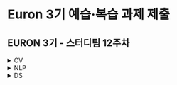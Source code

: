 # Euron 3기 예습·복습 과제 제출

## EURON 3기 - 스터디팀 12주차

<details>
<summary>CV</summary>
<div markdown="1">

<br />  
  
| 주차 | 내용         | 발표자                       | 발표자료 |
| ---- | ------------ | ---------------------------- | -------- |
|  12   | cs231n 10강    | 송여진, 변규리               |[📚]() |



## Assignment

### **📍 12주차 예습과제 (~11/14)**

① CS231N 10강을 수강하고, 요약 및 정리한 내용을 깃허브에 업로드

② (선택) 질문 사항이나 공유하고 싶은 내용 `Ewha-Euron/2022-2-Euron-CV` issue에 추가

**예습과제 제출 방법**

> 해당 파일을 master branch에 업로드하신 후 해당 master branch에서 pull request 를 진행해주세요.
>
  
### **📍 11주차 복습과제 (~11/14)**

!! 이번 과제는 **assignment2**를 진행합니다. 이전의 세팅 과정과 동일하게 assignment2를 다운받고 드라이브에 업로드하여 과제를 수행해주세요

> 자세한 내용은 [https://cs231n.github.io/assignments2021/assignment2/](https://cs231n.github.io/assignments2021/assignment2/) 의 set
>
  
- [https://cs231n.github.io/assignments2021/assignment2/]의 `Q2:Batch Norm 'BatchNormalization.ipynb'을 완료하신 뒤에 `.py` 파일로 변환해서 제출해주세요. (모든 cell을 하나의 py 파일에 합쳐주세요)
    - 파일명: `BatchNormalization.py`

- [https://cs231n.github.io/assignments2021/assignment2/]의 `Q3: Dropout 'Dropout.ipynb'을 완료하신 뒤에 `.py` 파일로 변환해서 제출해주세요. (모든 cell을 하나의 py 파일에 합쳐주세요)
    - 파일명: `Dropout.py`
  
    ① `ConvolutionNetworks.ipynb` 을 완료하신 후, `.py` 파일로 변환해서 제출해주세요. (모든 cell을 하나의 py 파일에 합쳐주세요)
    - 파일명: `ConvolutionNetworks.py`


**복습과제 제출 방법**

> 해당 파일을 Week_11 branch에 업로드하신 후 해당 Week_11 branch에서 pull request 를 진행해주세요.
>
## **Due**

- 12주차 예습과제
    - **11월 14일**까지 제출합니다.
- 11주차 복습과제
    - **11월 14일**까지 제출합니다.

</div>
</details>

<details>
<summary>NLP</summary>
<div markdown="1">       

  | 주차 | 내용             | 발표자                               | 발표자료 |
| ---- | ---------------- | ------------------------------------ | -------- |
|  12주차   |   cs224n 11강   |  문예지, 송민경   | [📚]()    |

## Assignment
### 📍 예습과제 

1️⃣ CS224N 11강을 수강하고, 요약 및 정리한 내용을 깃허브에 업로드  
2️⃣ (선택) 질문 사항이나 공유하고 싶은 내용 `Ewha-Euron/2022-02-Euron-NLP` issue에 추가

### 예습과제 제출 방법
  
> 해당 파일을 `master` branch에 업로드하신 후 해당 `master`  branch에서  `pull request` 를 진행해주세요.
  
- 과제 제출 방법
    - 레포: (origin) username/2022-2-Euron-Study-Assignment
    - 브랜치: `master`
    - 해당 주차 브랜치에 과제 업로드하고 Pull Request, 이때 label은 `NLP` , `예습과제`
    
### 📍 복습과제
  - 아래 링크에서 'Bidirectional Attention Flow for Machine Comprehension' 논문을 다운받아 읽고 공부하신 후 이해한 내용을 pdf 형식으로 정리해서 제출해주시면 됩니다.
  - 해당 논문은 BiDAF를 제시한 논문입니다. 모든 수식을 하나하나 다 이해하진 않아도 되고, 전체적인 구조와 해당 모델이 왜 좋은지에 중점을 두고 이해하시면 좋을 것 같습니다.
  
    - https://arxiv.org/abs/1611.01603v6

  
### 복습과제 제출 방법
  
> 해당 파일을 `Week_12` branch에 업로드하신 후 해당 `Week_11`  branch에서  `pull request` 를 진행해주세요.
  
- 과제 제출 방법
    - 레포: (origin) username/2022-2-Euron-Study-Assignment
    - 브랜치: `Week_12`
    - 해당 주차 브랜치에 과제 업로드하고 Pull Request, 이때 label은 `NLP` , `복습과제`

## **Due**

- 12주차 예습과제
    - **11월 14일**까지 제출합니다.
- 12주차 복습과제
    - **11월 21일**까지 제출합니다.

</div>
</details>

<details>
<summary>DS</summary>
<div markdown="1">       

<br />  
  
| 주차 | 내용         | 발표자                       | 발표자료 |
| ---- | ------------ | ---------------------------- | -------- |
|  12   | Kaggle 필사|여유진, 여채윤, 이가영 | [📚]()    |



## Assignment

> 매주 예습 과제와 복습 과제가 주어집니다. 
  
### 📍 예습과제 (~11/14)
 1️⃣ 파이썬 머신러닝 완벽 가이드 7 캐글 파트를 필사하여 주피터나 구글 코랩으로 실행한 실습 코드들을 ipynb 형식으로 정리
  
  - 카톡방에 공유된 노트 필사 방법 참고 
  
  
### 예습과제 제출 방법
  
> 해당 파일을 `master` branch에 업로드하신 후 해당 `master`  branch에서  `pull request` 를 진행해주세요.
  
- 과제 제출 방법
    - 레포: (origin) username/2022-2-Euron-Study-Assignments
    - 브랜치: `master`
    - 해당 주차 브랜치에 과제 업로드하고 Pull Request, 이때 label은 `DS` , `예습과제`
  
### 📍 복습과제 (~11/14)
  - 데이터사이언스팀 레포지토리 Week 11 브랜치에 올라온 데이터셋과 복습과제 파일을 다운받아 문제를 해결해주세요.
  
### 복습과제 제출 방법
  
> 해당 파일을 `Week_11` branch에 업로드하신 후 해당 `Week_11`  branch에서  `pull request` 를 진행해주세요.
  
- 과제 제출 방법
    - 레포: (origin) username/2022-2-Euron-Study-Assignments
    - 브랜치: `Week_11`
    - 해당 주차 브랜치에 과제 업로드하고 Pull Request, 이때 label은 `DS` , `복습과제`

  
## Due 
  
📍 예습과제
  - **11월 14일**까지 제출합니다.
  
📍 복습과제
  - **11월 14일**까지 제출합니다.
  

</div>
</details>


